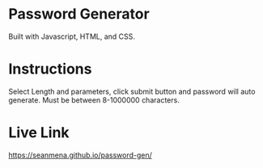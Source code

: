 # Password Generator
Built with Javascript, HTML, and CSS.

# Instructions
Select Length and parameters, click submit button and password will auto generate.
Must be between 8-1000000 characters.


# Live Link
https://seanmena.github.io/password-gen/
